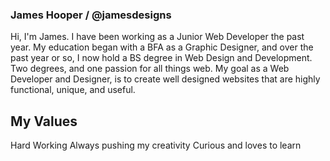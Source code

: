 ### James Hooper / @jamesdesigns

Hi, I'm James. I have been working as a Junior Web Developer the past year. My education began with a BFA as a Graphic Designer, and over the past year or so, I now hold a BS degree in Web Design and Development. Two degrees, and one passion for all things web. My goal as a Web Developer and Designer, is to create well designed websites that are highly functional, unique, and useful. 

## My Values

Hard Working
Always pushing my creativity
Curious and loves to learn


